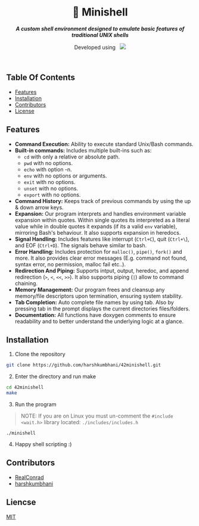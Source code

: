 <div align="center">
  <h1>
    📗 Minishell
  </h1>
  <p>
    <b><i>A custom shell environment designed to emulate basic features of traditional UNIX shells</i></b>
  </p>
  <p>
    Developed using&nbsp&nbsp
    <a href="https://skillicons.dev">
      <img src="https://skillicons.dev/icons?i=c,vscode,git" />
    </a>
  </p>
</div>

<br />

## Table Of Contents
- [Features](#Features)
- [Installation](#Installation)
- [Contributors](#Contributors)
- [License](#License)

## Features
- **Command Execution:** Ability to execute standard Unix/Bash commands.
- **Built-in commands:** Includes multiple built-ins such as:
  - `cd` with only a relative or absolute path.
  - `pwd` with no options.
  - `echo` with option -n.
  - `env` with no options or arguments.
  - `exit` with no options.
  - `unset` with no options.
  - `export` with no options.
- **Command History:** Keeps track of previous commands by using the up & down arrow keys.
- **Expansion:** Our program interprets and handles environment variable expansion within quotes. Within single quotes its interpreted as a literal value while in double quotes it expands (if its a valid `env` variable), mirroring Bash's behaviour. It also supports expansion in heredocs.
- **Signal Handling:** Includes features like interrupt (`Ctrl+C`), quit (`Ctrl+\`), and EOF (`Ctrl+D`). The signals behave similar to bash.
- **Error Handling:** Includes protection for `malloc()`, `pipe()`, `fork()` and more. It also provides clear error messages (E.g. command not found, syntax error, no permission, malloc fail etc..).
- **Redirection And Piping:** Supports intput, output, heredoc, and append redirection (`>`, `<`, `<<`, `>>`). It also supports piping (`|`) allow to command chaining.
- **Memory Management:** Our program frees and  cleansup any memory/file descriptors upon termination, ensuring system stability.
- **Tab Completion:** Auto complete file names by using tab. Also by pressing tab in the prompt displays the current directories files/folders.
- **Documentation:** All functions have doxygen comments to ensure readability and to better understand the underlying logic at a glance.

## Installation
1. Clone the repository
```bash
git clone https://github.com/harshkumbhani/42minishell.git
```
2. Enter the directory and run make
```bash
cd 42minishell
make
```
3. Run the program
> NOTE: If you are on Linux you must un-comment the `#include <wait.h>` library located: `./includes/includes.h`
```
./minishell
```
4. Happy shell scripting :)

## Contributors
- [RealConrad](https://github.com/RealConrad)
- [harshkumbhani](https://github.com/harshkumbhani)

## Liencse
[MIT](https://choosealicense.com/licenses/mit/)
